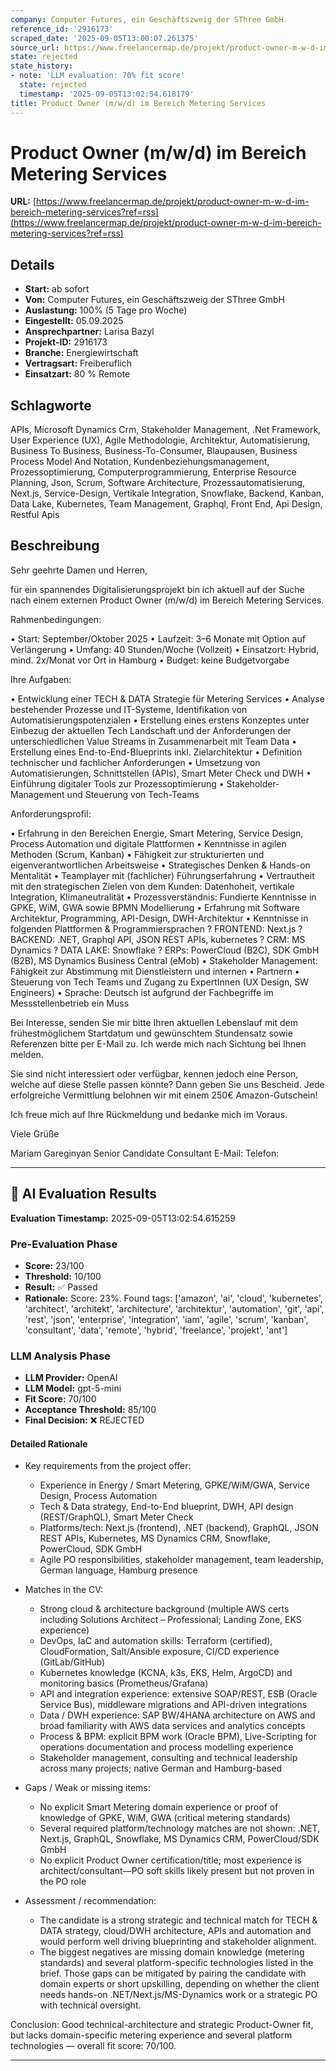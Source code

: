 ```yaml
---
company: Computer Futures, ein Geschäftszweig der SThree GmbH
reference_id: '2916173'
scraped_date: '2025-09-05T13:00:07.261375'
source_url: https://www.freelancermap.de/projekt/product-owner-m-w-d-im-bereich-metering-services?ref=rss
state: rejected
state_history:
- note: 'LLM evaluation: 70% fit score'
  state: rejected
  timestamp: '2025-09-05T13:02:54.618179'
title: Product Owner (m/w/d) im Bereich Metering Services
---
```



# Product Owner (m/w/d) im Bereich Metering Services
**URL:** [https://www.freelancermap.de/projekt/product-owner-m-w-d-im-bereich-metering-services?ref=rss](https://www.freelancermap.de/projekt/product-owner-m-w-d-im-bereich-metering-services?ref=rss)
## Details
- **Start:** ab sofort
- **Von:** Computer Futures, ein Geschäftszweig der SThree GmbH
- **Auslastung:** 100% (5 Tage pro Woche)
- **Eingestellt:** 05.09.2025
- **Ansprechpartner:** Larisa Bazyl
- **Projekt-ID:** 2916173
- **Branche:** Energiewirtschaft
- **Vertragsart:** Freiberuflich
- **Einsatzart:** 80
                                                % Remote

## Schlagworte
APIs, Microsoft Dynamics Crm, Stakeholder Management, .Net Framework, User Experience (UX), Agile Methodologie, Architektur, Automatisierung, Business To Business, Business-To-Consumer, Blaupausen, Business Process Model And Notation, Kundenbeziehungsmanagement, Prozessoptimierung, Computerprogrammierung, Enterprise Resource Planning, Json, Scrum, Software Architecture, Prozessautomatisierung, Next.js, Service-Design, Vertikale Integration, Snowflake, Backend, Kanban, Data Lake, Kubernetes, Team Management, Graphql, Front End, Api Design, Restful Apis

## Beschreibung
Sehr geehrte Damen und Herren,

für ein spannendes Digitalisierungsprojekt bin ich aktuell auf der Suche nach einem externen Product Owner (m/w/d) im Bereich Metering Services.

Rahmenbedingungen:

• Start: September/Oktober 2025
• Laufzeit: 3–6 Monate mit Option auf Verlängerung
• Umfang: 40 Stunden/Woche (Vollzeit)
• Einsatzort: Hybrid, mind. 2x/Monat vor Ort in Hamburg
• Budget: keine Budgetvorgabe

Ihre Aufgaben:

• Entwicklung einer TECH & DATA Strategie für Metering Services
• Analyse bestehender Prozesse und IT-Systeme, Identifikation von Automatisierungspotenzialen
• Erstellung eines erstens Konzeptes unter Einbezug der aktuellen Tech Landschaft und
der Anforderungen der unterschiedlichen Value Streams in Zusammenarbeit mit Team Data
• Erstellung eines End-to-End-Blueprints inkl. Zielarchitektur
• Definition technischer und fachlicher Anforderungen
• Umsetzung von Automatisierungen, Schnittstellen (APIs), Smart Meter Check und DWH
• Einführung digitaler Tools zur Prozessoptimierung
• Stakeholder-Management und Steuerung von Tech-Teams

Anforderungsprofil:

• Erfahrung in den Bereichen Energie, Smart Metering, Service Design, Process Automation und digitale Plattformen
• Kenntnisse in agilen Methoden (Scrum, Kanban)
• Fähigkeit zur strukturierten und eigenverantwortlichen Arbeitsweise
• Strategisches Denken & Hands-on Mentalität
• Teamplayer mit (fachlicher) Führungserfahrung
• Vertrautheit mit den strategischen Zielen von dem Kunden: Datenhoheit, vertikale
Integration, Klimaneutralität
• Prozessverständnis: Fundierte Kenntnisse in GPKE, WiM, GWA sowie BPMN Modellierung
• Erfahrung mit Software Architektur, Programming, API-Design, DWH-Architektur
• Kenntnisse in folgenden Plattformen & Programmiersprachen
? FRONTEND: Next.js
? BACKEND: .NET, Graphql API, JSON REST APIs, kubernetes
? CRM: MS Dynamics
? DATA LAKE: Snowflake
? ERPs: PowerCloud (B2C), SDK GmbH (B2B), MS Dynamics Business Central (eMob)
• Stakeholder Management: Fähigkeit zur Abstimmung mit Dienstleistern und internen
• Partnern
• Steuerung von Tech Teams und Zugang zu ExpertInnen (UX Design, SW Engineers)
• Sprache: Deutsch ist aufgrund der Fachbegriffe im Messstellenbetrieb ein Muss

Bei Interesse, senden Sie mir bitte Ihren aktuellen Lebenslauf mit dem frühestmöglichem Startdatum und gewünschtem Stundensatz sowie Referenzen bitte per E-Mail zu. Ich werde mich nach Sichtung bei Ihnen melden.

Sie sind nicht interessiert oder verfügbar, kennen jedoch eine Person, welche auf diese Stelle passen könnte? Dann geben Sie uns Bescheid. Jede erfolgreiche Vermittlung belohnen wir mit einem 250€ Amazon-Gutschein!

Ich freue mich auf Ihre Rückmeldung und bedanke mich im Voraus.

Viele Grüße

Mariam Gareginyan
Senior Candidate Consultant
E-Mail:
Telefon:

---

## 🤖 AI Evaluation Results

**Evaluation Timestamp:** 2025-09-05T13:02:54.615259

### Pre-Evaluation Phase
- **Score:** 23/100
- **Threshold:** 10/100
- **Result:** ✅ Passed
- **Rationale:** Score: 23%. Found tags: ['amazon', 'ai', 'cloud', 'kubernetes', 'architect', 'architekt', 'architecture', 'architektur', 'automation', 'git', 'api', 'rest', 'json', 'enterprise', 'integration', 'iam', 'agile', 'scrum', 'kanban', 'consultant', 'data', 'remote', 'hybrid', 'freelance', 'projekt', 'ant']

### LLM Analysis Phase
- **LLM Provider:** OpenAI
- **LLM Model:** gpt-5-mini
- **Fit Score:** 70/100
- **Acceptance Threshold:** 85/100
- **Final Decision:** ❌ REJECTED

#### Detailed Rationale
- Key requirements from the project offer:
  - Experience in Energy / Smart Metering, GPKE/WiM/GWA, Service Design, Process Automation
  - Tech & Data strategy, End-to-End blueprint, DWH, API design (REST/GraphQL), Smart Meter Check
  - Platforms/tech: Next.js (frontend), .NET (backend), GraphQL, JSON REST APIs, Kubernetes, MS Dynamics CRM, Snowflake, PowerCloud, SDK GmbH
  - Agile PO responsibilities, stakeholder management, team leadership, German language, Hamburg presence

- Matches in the CV:
  - Strong cloud & architecture background (multiple AWS certs including Solutions Architect – Professional; Landing Zone, EKS experience)
  - DevOps, IaC and automation skills: Terraform (certified), CloudFormation, Salt/Ansible exposure, CI/CD experience (GitLab/GitHub)
  - Kubernetes knowledge (KCNA, k3s, EKS, Helm, ArgoCD) and monitoring basics (Prometheus/Grafana)
  - API and integration experience: extensive SOAP/REST, ESB (Oracle Service Bus), middleware migrations and API-driven integrations
  - Data / DWH experience: SAP BW/4HANA architecture on AWS and broad familiarity with AWS data services and analytics concepts
  - Process & BPM: explicit BPM work (Oracle BPM), Live-Scripting for operations documentation and process modelling experience
  - Stakeholder management, consulting and technical leadership across many projects; native German and Hamburg-based

- Gaps / Weak or missing items:
  - No explicit Smart Metering domain experience or proof of knowledge of GPKE, WiM, GWA (critical metering standards)
  - Several required platform/technology matches are not shown: .NET, Next.js, GraphQL, Snowflake, MS Dynamics CRM, PowerCloud/SDK GmbH
  - No explicit Product Owner certification/title; most experience is architect/consultant—PO soft skills likely present but not proven in the PO role

- Assessment / recommendation:
  - The candidate is a strong strategic and technical match for TECH & DATA strategy, cloud/DWH architecture, APIs and automation and would perform well driving blueprinting and stakeholder alignment.
  - The biggest negatives are missing domain knowledge (metering standards) and several platform-specific technologies listed in the brief. Those gaps can be mitigated by pairing the candidate with domain experts or short upskilling, depending on whether the client needs hands-on .NET/Next.js/MS-Dynamics work or a strategic PO with technical oversight.

Conclusion: Good technical-architecture and strategic Product-Owner fit, but lacks domain-specific metering experience and several platform technologies — overall fit score: 70/100.

---
